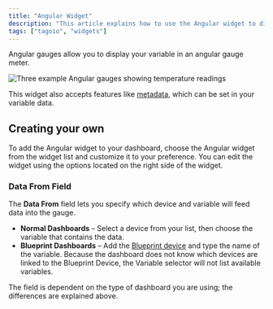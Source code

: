 ```yaml
---
title: "Angular Widget"
description: "This article explains how to use the Angular widget to display a variable in an angular gauge and how to add and customize it on your dashboard."
tags: ["tagoio", "widgets"]
---
```

Angular gauges allow you to display your variable in an angular gauge meter.

![Three example Angular gauges showing temperature readings](/docs_imagem/tagoio/angular-widget-2.gif)

This widget also accepts features like [metadata](/tagoio/devices/payload-parser/metadata.md), which can be set in your variable data.

## Creating your own

To add the Angular widget to your dashboard, choose the Angular widget from the widget list and customize it to your preference. You can edit the widget using the options located on the right side of the widget.

### Data From Field

The **Data From** field lets you specify which device and variable will feed data into the gauge.

- **Normal Dashboards** – Select a device from your list, then choose the variable that contains the data.
- **Blueprint Dashboards** – Add the [Blueprint device](/tagoio/devices/blueprint-devices-entities.md) and type the name of the variable. Because the dashboard does not know which devices are linked to the Blueprint Device, the Variable selector will not list available variables.



The field is dependent on the type of dashboard you are using; the differences are explained above.